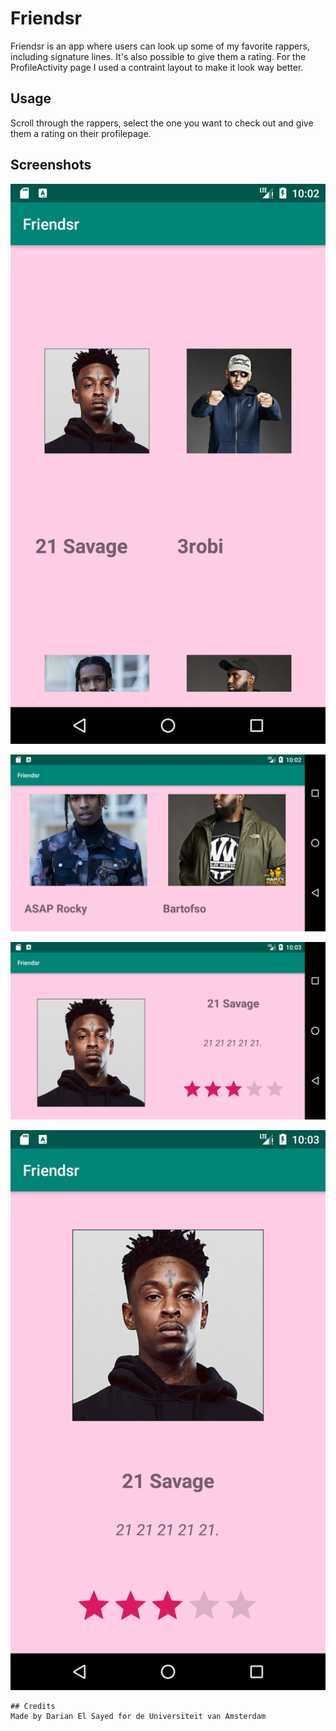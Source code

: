 # Friendsr

Friendsr is an app where users can look up some of my favorite rappers, including signature lines. It's also possible to give them a rating. For the ProfileActivity page I used a contraint layout to make it look way better.


## Usage

Scroll through the rappers, select the one you want to check out and give them a rating on their profilepage.

## Screenshots


![ScreenShot1](https://github.com/dutchfarao/Friendsr/blob/master/doc/Screenshot1.png)

![ScreenShot2](https://github.com/dutchfarao/Friendsr/blob/master/doc/Screenshot2.png)

![ScreenShot3](https://github.com/dutchfarao/Friendsr/blob/master/doc/Screenshot3.png)

![ScreenShot4](https://github.com/dutchfarao/Friendsr/blob/master/doc/Screenshot4.png)



```
## Credits
Made by Darian El Sayed for de Universiteit van Amsterdam
